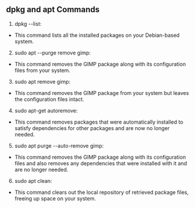## dpkg and apt Commands
1. dpkg --list:
- This command lists all the installed packages on your Debian-based system.
2. sudo apt --purge remove gimp:
- This command removes the GIMP package along with its configuration files from your system.
3. sudo apt remove gimp:
- This command removes the GIMP package from your system but leaves the configuration files intact.
4. sudo apt-get autoremove:
- This command removes packages that were automatically installed to satisfy dependencies for other packages and are now no longer needed.
5. sudo apt purge --auto-remove gimp:
- This command removes the GIMP package along with its configuration files and also removes any dependencies that were installed with it and are no longer needed.
6. sudo apt clean:
- This command clears out the local repository of retrieved package files, freeing up space on your system.
